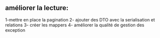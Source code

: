 ## améliorer la lecture:
1-mettre en place la pagination
2- ajouter des DTO avec la serialisation et relations
3- créer les mappers
4- améliorer la qualité de gestion des exception
